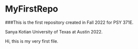 # MyFirstRepo

###This is the first repository created in Fall 2022 for PSY 371E. 

Sanya Kotian University of Texas at Austin 2022. 

Hi, this is my very first file. 

